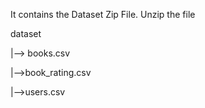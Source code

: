 It contains the Dataset Zip File. Unzip the file

dataset

|--> books.csv

|-->book_rating.csv

|-->users.csv
